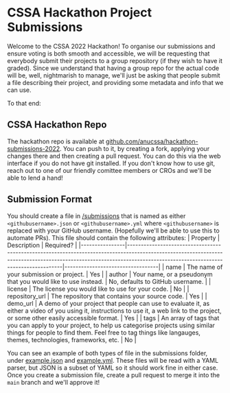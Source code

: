 # CSSA Hackathon Project Submissions
Welcome to the CSSA 2022 Hackathon!
To organise our submissions and ensure voting is both smooth and accessible, we will be requesting that everybody submit their projects to a group repository (if they wish to have it graded).
Since we understand that having a group repo for the actual code will be, well, nightmarish to manage, we'll just be asking that people submit a file describing their project, and providing some metadata and info that we can use.

To that end:
## CSSA Hackathon Repo
The hackathon repo is available at [github.com/anucssa/hackathon-submissions-2022](https://github.com/anucssa/hackathon-submissions-2022).
You can push to it, by creating a fork, applying your changes there and then creating a pull request. You can do this via the web interface if you do not have git installed.
If you don't know how to use git, reach out to one of our friendly comittee members or CROs and we'll be able to lend a hand!

## Submission Format
You should create a file in [/submissions](https://github.com/anucssa/hackathon-submissions-2022/tree/main/submissions) that is named as either `<githubusername>.json` or `<githubusername>.yml` where `<githubusername>` is replaced with your GitHub username. (Hopefully we'll be able to use this to automate PRs).
This file should contain the following attributes:
| Property       | Description                                                                                                                                                                                                      | Required?                        |
|----------------|------------------------------------------------------------------------------------------------------------------------------------------------------------------------------------------------------------------|----------------------------------|
| name           | The name of your submission or project.                                                                                                                                                                          | Yes                              |
| author         | Your name, or a pseudonym that you would like to use instead.                                                                                                                                                    | No, defaults to GitHub username. |
| license        | The license you would like to use for your code.                                                                                                                                                                 | No                               |
| repository_url | The repository that contains your source code.                                                                                                                                                                   | Yes                              |
| demo_url       | A demo of your project that people can use to evaluate it, as either a video of you using it, instructions to use it, a web link to the project, or some other easily accessible format.                         | Yes                              |
| tags           | An array of tags that you can apply to your project, to help us categorise projects using similar things for people to find them. Feel free to tag things like langauges, themes, technologies, frameworks, etc. | No                               |

You can see an example of both types of file in the submissions folder, under [example.json](https://github.com/anucssa/hackathon-submissions-2022/blob/main/submissions/example.json) and [example.yml](https://github.com/anucssa/hackathon-submissions-2022/blob/main/submissions/example.yml).
These files will be read with a YAML parser, but JSON is a subset of YAML so it should work fine in either case.
Once you create a submission file, create a pull request to merge it into the `main` branch and we'll approve it!
